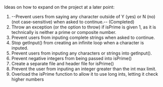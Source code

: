 Ideas on how to expand on the project at a later point:

1. --Prevent users from saying any character outside of Y (yes) or N (no) (not case-sensitive) when asked to continue.-- (Completed)
2. Throw an exception (or the option to throw) if isPrime is given 1, as it is technically is neither a prime or composite number.
3. Prevent users from inputing complete strings when asked to continue.
4. Stop getInput() from creating an infinite loop when a character is inputed.
5. Prevent users from inputing any characters or strings into getInput().
6. Prevent negative integers from being passed into isPrime()
7. Create a separate file and header file for isPrime()
8. Prevent the user from inputing an integer greater than the int max limit.
9. Overload the isPrime function to allow it to use long ints, letting it check higher numbers